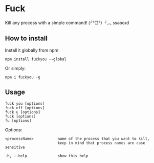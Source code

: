 # Fuck
Kill any process with a simple command! (╯°□°）╯︵ ssǝɔoɹd

## How to install

Install it globally from npm:

`npm install fuckyou --global`

Or simply:

`npm i fuckyou -g`

## Usage

    fuck you [options]
    fuck off [options]
    fuck u [options]
    fuck [options]
    fu [options]

Options:

    <processName>           name of the process that you want to kill,
                            keep in mind that process names are case sensitive

    -h, --help              show this help
